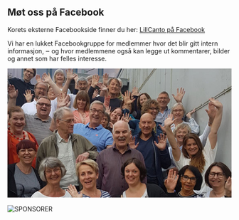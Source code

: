 ## Møt oss på Facebook

Korets eksterne Facebookside finner du her: [LillCanto på Facebook](https://www.facebook.com/LillCanto/)

Vi har en lukket Facebookgruppe for medlemmer hvor det blir gitt intern informasjon, ‒ og hvor medlemmene også kan legge ut kommentarer, bilder og annet som har felles interesse.

![LillCanto Julekonsert 2019](assets/bilder_til_web/LCgruppebilde.jpg)

<img width="221" alt="SPONSORER" src="https://user-images.githubusercontent.com/55960818/197803941-e63b78ef-5ebf-48ff-9504-88385383d044.png">
